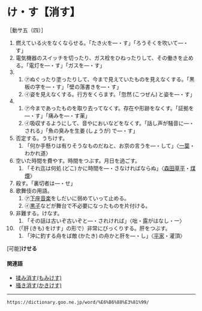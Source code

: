 # け・す【消す】
［動サ五（四）］

1.  燃えている火をなくならせる。「たき火を―・す」「ろうそくを吹いて―・す」
2.  電気機器のスイッチを切ったり、ガス栓をひねったりして、その働きを止める。「電灯を―・す」「ガスを―・す」   
3.      
    1.  ㋐ぬぐったり塗ったりして、今まで見えていたものを見えなくする。「黒板の字を―・す」「壁の落書きを―・す」        
    2.  ㋑姿を見えなくする。行方をくらます。「忽然 (こつぜん) と姿を―・す」
4.     
    1.  ㋐今まであったものを取り去ってなくす。存在や形跡をなくす。「証拠を―・す」「痛みを―・す薬」        
    2.  ㋑吸収するようにして、音やにおいなどをなくす。「話し声が騒音に―・される」「魚の臭みを生姜 (しょうが) で―・す」
5.  否定する。うちけす。    
    1.  「何か手懸りは有りそうなものだねと、お京の言うを―・して」〈[一葉](https://dictionary.goo.ne.jp/word/person/%E6%A8%8B%E5%8F%A3%E4%B8%80%E8%91%89/#jn-184012)・わかれ道〉
6.  空いた時間を費やす。時間をつぶす。月日を過ごす。    
    1.  「それ迄は何処 (どこ) かに時間を―・さなければならぬ」〈[森田草平](https://dictionary.goo.ne.jp/word/person/%E6%A3%AE%E7%94%B0%E8%8D%89%E5%B9%B3/#jn-220450)・[煤煙](https://dictionary.goo.ne.jp/word/%E7%85%A4%E7%85%99/#jn-173431)〉
7. 殺す。「裏切者は―・せ」
8. 歌舞伎の用語。    
    1.  ㋐[下座音楽](https://dictionary.goo.ne.jp/word/%E4%B8%8B%E5%BA%A7%E9%9F%B3%E6%A5%BD/#jn-67668)をしだいに弱めていって止める。        
    2.  ㋑[黒子](https://dictionary.goo.ne.jp/word/%E9%BB%92%E8%A1%A3_%28%E3%81%8F%E3%82%8D%E3%81%94%29/#jn-64979)などが舞台で不必要になったものを片付ける。    
9. 非難する。けなす。    
    1.  「その話は古いぞ古いぞと―・されければ」〈咄・露がはなし・一〉
10. （「肝 (きも) をけす」の形で）非常にびっくりする。肝をつぶす。    
    1.  「沖に釣する舟をば敵 (かたき) の舟かと肝を―・し」〈[平家](https://dictionary.goo.ne.jp/word/%E5%B9%B3%E5%AE%B6%E7%89%A9%E8%AA%9E/#jn-198120)・灌頂〉
        

\[可能\]**けせる**

#### 関連語

-   [揉み消す(もみけす)](https://dictionary.goo.ne.jp/word/%E6%8F%89%E3%81%BF%E6%B6%88%E3%81%99/#jn-220140)
-   [掻き消す(かきけす)](https://dictionary.goo.ne.jp/word/%E6%8E%BB%E3%81%8D%E6%B6%88%E3%81%99/#jn-38153)

---
`https://dictionary.goo.ne.jp/word/%E6%B6%88%E3%81%99/`